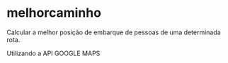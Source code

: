 # melhorcaminho

Calcular a melhor posição de embarque de pessoas de uma determinada rota.

Utilizando a API GOOGLE MAPS
